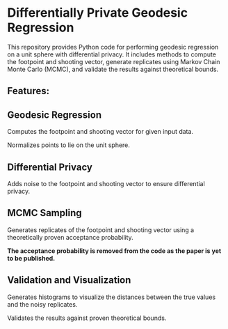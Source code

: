 # Differentially Private Geodesic Regression

This repository provides Python code for performing geodesic regression on a unit sphere with differential privacy. It includes methods to compute the footpoint and shooting vector, generate replicates using Markov Chain Monte Carlo (MCMC), and validate the results against theoretical bounds.

## Features:

## Geodesic Regression

Computes the footpoint and shooting vector for given input data.

Normalizes points to lie on the unit sphere.

## Differential Privacy

Adds noise to the footpoint and shooting vector to ensure differential privacy.


## MCMC Sampling

Generates replicates of the footpoint and shooting vector using a theoretically proven acceptance probability.

**The acceptance probability is removed from the code as the paper is yet to be published.**

## Validation and Visualization

Generates histograms to visualize the distances between the true values and the noisy replicates.

Validates the results against proven theoretical bounds.
